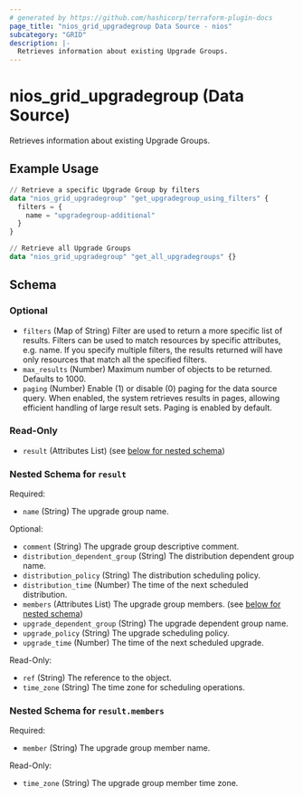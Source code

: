 ```yaml
---
# generated by https://github.com/hashicorp/terraform-plugin-docs
page_title: "nios_grid_upgradegroup Data Source - nios"
subcategory: "GRID"
description: |-
  Retrieves information about existing Upgrade Groups.
---
```


# nios_grid_upgradegroup (Data Source)

Retrieves information about existing Upgrade Groups.

## Example Usage

```terraform
// Retrieve a specific Upgrade Group by filters
data "nios_grid_upgradegroup" "get_upgradegroup_using_filters" {
  filters = {
    name = "upgradegroup-additional"
  }
}

// Retrieve all Upgrade Groups
data "nios_grid_upgradegroup" "get_all_upgradegroups" {}
```

<!-- schema generated by tfplugindocs -->
## Schema

### Optional

- `filters` (Map of String) Filter are used to return a more specific list of results. Filters can be used to match resources by specific attributes, e.g. name. If you specify multiple filters, the results returned will have only resources that match all the specified filters.
- `max_results` (Number) Maximum number of objects to be returned. Defaults to 1000.
- `paging` (Number) Enable (1) or disable (0) paging for the data source query. When enabled, the system retrieves results in pages, allowing efficient handling of large result sets. Paging is enabled by default.

### Read-Only

- `result` (Attributes List) (see [below for nested schema](#nestedatt--result))

<a id="nestedatt--result"></a>
### Nested Schema for `result`

Required:

- `name` (String) The upgrade group name.

Optional:

- `comment` (String) The upgrade group descriptive comment.
- `distribution_dependent_group` (String) The distribution dependent group name.
- `distribution_policy` (String) The distribution scheduling policy.
- `distribution_time` (Number) The time of the next scheduled distribution.
- `members` (Attributes List) The upgrade group members. (see [below for nested schema](#nestedatt--result--members))
- `upgrade_dependent_group` (String) The upgrade dependent group name.
- `upgrade_policy` (String) The upgrade scheduling policy.
- `upgrade_time` (Number) The time of the next scheduled upgrade.

Read-Only:

- `ref` (String) The reference to the object.
- `time_zone` (String) The time zone for scheduling operations.

<a id="nestedatt--result--members"></a>
### Nested Schema for `result.members`

Required:

- `member` (String) The upgrade group member name.

Read-Only:

- `time_zone` (String) The upgrade group member time zone.
